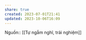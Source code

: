 ```yaml
---
share: true
created: 2023-07-01T21:41
updated: 2023-10-06T16:09
---
```

Nguồn:: [[Tự ngẫm nghĩ, trải nghiệm]]
